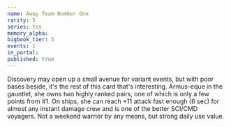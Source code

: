 ```yaml
---
name: Away Team Number One
rarity: 5
series: tos
memory_alpha:
bigbook_tier: 5
events: 1
in_portal:
published: true
---
```


Discovery may open up a small avenue for variant events, but with poor bases beside, it's the rest of this card that's interesting. Armus-eque in the gauntlet, she owns two highly ranked pairs, one of which is only a few points from #1. On ships, she can reach +11 attack fast enough (6 sec) for almost any instant damage crew and is one of the better SCI/CMD voyagers. Not a weekend warrior by any means, but strong daily use value.
